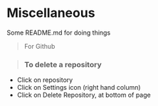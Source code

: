 # Miscellaneous
Some README.md for doing things

> For Github
>


> ### To delete a repository
- Click on repository
- Click on Settings icon (right hand column)
- Click on Delete Repository, at bottom of page
